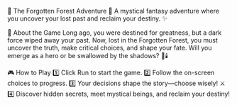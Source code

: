 🌲 The Forgotten Forest Adventure 🌌
A mystical fantasy adventure where you uncover your lost past and reclaim your destiny. ✨

📖 About the Game
Long ago, you were destined for greatness, but a dark force wiped away your past. Now, lost in the Forgotten Forest, you must uncover the truth, make critical choices, and shape your fate. Will you emerge as a hero or be swallowed by the shadows? 🌿🕯️

🎮 How to Play
1️⃣ Click Run to start the game.
2️⃣ Follow the on-screen choices to progress.
3️⃣ Your decisions shape the story—choose wisely! ⚔️
4️⃣ Discover hidden secrets, meet mystical beings, and reclaim your destiny!
